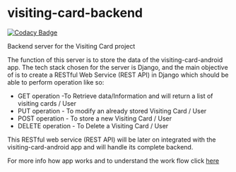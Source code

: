 # visiting-card-backend
[![Codacy   Badge](https://api.codacy.com/project/badge/Grade/36a751d6bf484c058bfedc94b9cabe78)](https://www.codacy.com/app/Ani2004/visiting-card-front?utm_source=github.com&amp;utm_medium=referral&amp;utm_content=JBossOutreach/visiting-card-front&amp;utm_campaign=Badge_Grade)

Backend server for the Visiting Card project

The function of this server is to store the data of the visiting-card-android app. The tech stack chosen for the server is Django, and the main objective of is to create a RESTful Web Service (REST API) in Django which should be able to perform operation like so:

* GET operation -To Retrieve data/Information and will return a list of visiting cards / User
* PUT operation - To modify an already stored Visiting Card / User
* POST operation - To store a new Visiting Card / User
* DELETE operation - To Delete a Visiting Card / User

This RESTful web service (REST API) will be later on integrated with the visiting-card-android app and will handle its complete backend.

For more info how app works and to understand the work flow click [here](https://github.com/JBossOutreach/visiting-card-android/blob/master/README.md)